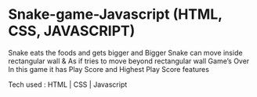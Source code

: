 # Snake-game-Javascript (HTML, CSS, JAVASCRIPT)

Snake eats the foods and gets bigger and Bigger
Snake can move inside rectangular wall & As if tries to move beyond rectangular wall Game’s Over
In this game it has Play Score and Highest  Play Score features

Tech used : HTML | CSS | Javascript
